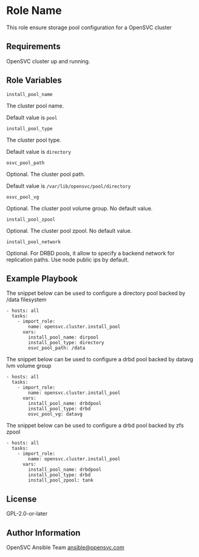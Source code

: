 Role Name
=========

This role ensure storage pool configuration for a OpenSVC cluster

Requirements
------------

OpenSVC cluster up and running.

Role Variables
--------------

`install_pool_name`

The cluster pool name.

Default value is `pool`

`install_pool_type`

The cluster pool type.

Default value is `directory`

`osvc_pool_path`

Optional. The cluster pool path.

Default value is `/var/lib/opensvc/pool/directory`

`osvc_pool_vg`

Optional. The cluster pool volume group. No default value.

`install_pool_zpool`

Optional. The cluster pool zpool. No default value.

`install_pool_network`

Optional. For DRBD pools, it allow to specify a backend network for replication paths. Use node public ips by default.


Example Playbook
----------------

The snippet below can be used to configure a directory pool backed by /data filesystem

    - hosts: all
      tasks:
        - import_role:
            name: opensvc.cluster.install_pool
          vars:
            install_pool_name: dirpool
            install_pool_type: directory
            osvc_pool_path: /data

The snippet below can be used to configure a drbd pool backed by datavg lvm volume group 

    - hosts: all
      tasks:
        - import_role:
            name: opensvc.cluster.install_pool
          vars:
            install_pool_name: drbdpool
            install_pool_type: drbd
            osvc_pool_vg: datavg

The snippet below can be used to configure a drbd pool backed by zfs zpool 

    - hosts: all
      tasks:
        - import_role:
            name: opensvc.cluster.install_pool
          vars:
            install_pool_name: drbdpool
            install_pool_type: drbd
            install_pool_zpool: tank



License
-------

GPL-2.0-or-later

Author Information
------------------

OpenSVC Ansible Team <ansible@opensvc.com>
